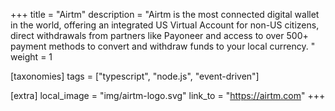 +++
title = "Airtm"
description = "Airtm is the most connected digital wallet in the world, offering an integrated US Virtual Account for non-US citizens, direct withdrawals from partners like Payoneer and access to over 500+ payment methods to convert and withdraw funds to your local currency. "
weight = 1

[taxonomies]
tags = ["typescript", "node.js", "event-driven"]

[extra]
local_image = "img/airtm-logo.svg"
link_to = "https://airtm.com"
+++